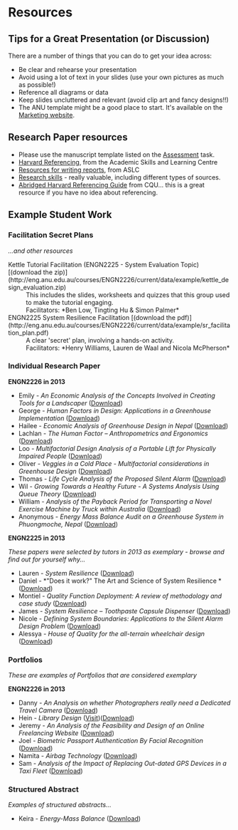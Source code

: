 # Resources
## Tips for a Great Presentation (or Discussion) ##
There are a number of things that you can do to get your idea across:

  * Be clear and rehearse your presentation
  * Avoid using a lot of text in your slides (use your own pictures as much as possible!)
  * Reference all diagrams or data
  * Keep slides uncluttered and relevant (avoid clip art and fancy designs!!)
  * The ANU template might be a good place to start. It's available on the [Marketing website](http://www.anu.edu.au/mo/content/site2/powerpoint).
  
## Research Paper resources

*  Please use the manuscript template listed on the [Assessment](assessment) task.
*  [Harvard Referencing](https://academicskills.anu.edu.au/resources/handouts/footnotes-endnotes-and-harvard-citations), from the Academic Skills and Learning Centre
*  [Resources for writing reports](https://academicskills.anu.edu.au/oweek), from ASLC
*  [Research skills](https://academicskills.anu.edu.au/resources/listing/95) - really valuable, including different types of sources.
*  [Abridged Harvard Referencing Guide](http://www.cqu.edu.au/__data/assets/pdf_file/0010/14032/Abridged-Harvard-Referencing-guide-2013.pdf) from CQU... this is a great resource if you have no idea about referencing.

## Example Student Work

### Facilitation Secret Plans
*...and other resources*

<dl>
<dt>Kettle Tutorial Facilitation (ENGN2225 - System Evaluation Topic) [(download the zip)](http://eng.anu.edu.au/courses/ENGN2226/current/data/example/kettle_design_evaluation.zip)</dt>
<dd>This includes the slides, worksheets and quizzes that this group used to make the tutorial engaging.</dd>
<dd>Facilitators: *Ben Low, Tingting Hu & Simon Palmer*</dd>
<dt>ENGN2225 System Resilience Facilitation [(download the pdf)](http://eng.anu.edu.au/courses/ENGN2226/current/data/example/sr_facilitation_plan.pdf)</dt>
<dd>A clear 'secret' plan, involving a hands-on activity.</dd>
<dd>Facilitators: *Henry Williams, Lauren de Waal and Nicola McPherson*</dd>
</dl>

### Individual Research Paper
**ENGN2226 in 2013**

*  Emily - *An Economic Analysis of the Concepts Involved in Creating Tools for a Landscaper* ([Download](http://eng.anu.edu.au/courses/ENGN2226/current/data/example/13_2226_irp_emily.pdf))
*  George - *Human Factors in Design: Applications in a Greenhouse Implementation* ([Download](http://eng.anu.edu.au/courses/ENGN2226/current/data/example/13_2226_irp_george.pdf))
*  Hailee - *Economic Analysis of Greenhouse Design in Nepal* ([Download](http://eng.anu.edu.au/courses/ENGN2226/current/data/example/13_2226_irp_hailee.pdf))
*  Lachlan - *The Human Factor – Anthropometrics and Ergonomics* ([Download](http://eng.anu.edu.au/courses/ENGN2226/current/data/example/13_2226_irp_lachlan.pdf))
*  Loo - *Multifactorial Design Analysis of a Portable Lift for Physically Impaired People* ([Download](http://eng.anu.edu.au/courses/ENGN2226/current/data/example/13_2226_irp_loo.pdf))
*  Oliver - *Veggies in a Cold Place - Multifactorial considerations in Greenhouse Design* ([Download](http://eng.anu.edu.au/courses/ENGN2226/current/data/example/13_2226_irp_oliver.pdf))
*  Thomas - *Life Cycle Analysis of the Proposed Silent Alarm* ([Download](http://eng.anu.edu.au/courses/ENGN2226/current/data/example/13_2226_irp_thomas.pdf))
*  Wil - *Growing Towards a Healthy Future - A Systems Analysis Using Queue Theory* ([Download](http://eng.anu.edu.au/courses/ENGN2226/current/data/example/13_2226_irp_wil.pdf))
*  William - *Analysis of the Payback Period for Transporting a Novel Exercise Machine by Truck within Australia* ([Download](http://eng.anu.edu.au/courses/ENGN2226/current/data/example/13_2226_irp_william.pdf))
*  Anonymous - *Energy Mass Balance Audit on a Greenhouse System in Phuongmoche, Nepal* ([Download](http://eng.anu.edu.au/courses/ENGN2226/current/data/example/13_2226_irp_anonymous.pdf))

**ENGN2225 in 2013**

*These papers were selected by tutors in 2013 as exemplary - browse and find out for yourself why...*

*  Lauren - *System Resilience* ([Download](http://eng.anu.edu.au/courses/ENGN2226/current/data/example/13_irp_lauren.pdf)) 
*  Daniel - *"Does it work?" The Art and Science of System Resilience * ([Download](http://eng.anu.edu.au/courses/ENGN2226/current/data/example/13_irp_daniel.pdf)) 
*  Montiel - *Quality Function Deployment: A review of methodology and case study* ([Download](http://eng.anu.edu.au/courses/ENGN2226/current/data/example/13_irp_montiel.pdf)) 
*  James - *System Resilience – Toothpaste Capsule Dispenser* ([Download](http://eng.anu.edu.au/courses/ENGN2226/current/data/example/13_irp_james.pdf)) 
*  Nicole - *Defining System Boundaries: Applications to the Silent Alarm Design Problem* ([Download](http://eng.anu.edu.au/courses/ENGN2226/current/data/example/13_irp_nicole.pdf)) 
*  Alessya - *House of Quality for the all-terrain wheelchair design* ([Download](http://eng.anu.edu.au/courses/ENGN2226/current/data/example/13_irp_alessya.pdf)) 

### Portfolios
*These are examples of Portfolios that are considered exemplary*

**ENGN2226 in 2013**

*  Danny - *An Analysis on whether Photographers really need a Dedicated Travel Camera* ([Download](http://eng.anu.edu.au/courses/ENGN2226/current/data/example/13_2226_lp_danny.pdf))
*  Hein - *Library Design* ([Visit](http://2226hein2013.weebly.com))([Download](http://eng.anu.edu.au/courses/ENGN2226/current/data/example/13_2226_lp_hein.zip))
*  Jeremy - *An Analysis of the Feasibility and Design of an Online Freelancing Website* ([Download](http://eng.anu.edu.au/courses/ENGN2226/current/data/example/13_2226_lp_jeremy.pdf))
*  Joel - *Biometric Passport Authentication By Facial Recognition* ([Download](http://eng.anu.edu.au/courses/ENGN2226/current/data/example/13_2226_lp_joel.pdf))
*  Namita - *Airbag Technology* ([Download](http://eng.anu.edu.au/courses/ENGN2226/current/data/example/13_2226_lp_namita.pdf))
*  Sam - *Analysis of the Impact of Replacing Out-dated GPS Devices in a Taxi Fleet* ([Download](http://eng.anu.edu.au/courses/ENGN2226/current/data/example/13_2226_lp_sam.pdf))




### Structured Abstract
*Examples of structured abstracts...*

*  Keira - *Energy-Mass Balance* ([Download](http://eng.anu.edu.au/courses/ENGN2226/current/data/example/13_2226_sa_keira.pdf))